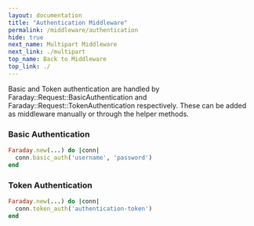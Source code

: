 ```yaml
---
layout: documentation
title: "Authentication Middleware"
permalink: /middleware/authentication
hide: true
next_name: Multipart Middleware
next_link: ./multipart
top_name: Back to Middleware
top_link: ./
---
```


Basic and Token authentication are handled by Faraday::Request::BasicAuthentication
and Faraday::Request::TokenAuthentication respectively.
These can be added as middleware manually or through the helper methods.

### Basic Authentication

```ruby
Faraday.new(...) do |conn|
  conn.basic_auth('username', 'password')
end
```

### Token Authentication

```ruby
Faraday.new(...) do |conn|
  conn.token_auth('authentication-token')
end
```
